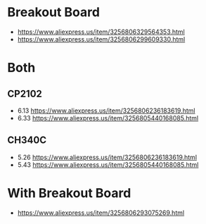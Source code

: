 # Breakout Board
- https://www.aliexpress.us/item/3256806329564353.html
- https://www.aliexpress.us/item/3256806299609330.html

# Both
## CP2102
- 6.13 https://www.aliexpress.us/item/3256806236183619.html
- 6.33 https://www.aliexpress.us/item/3256805440168085.html

## CH340C
- 5.26 https://www.aliexpress.us/item/3256806236183619.html
- 5.43 https://www.aliexpress.us/item/3256805440168085.html
  
# With Breakout Board
- https://www.aliexpress.us/item/3256806293075269.html
